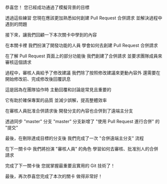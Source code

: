 恭喜您！
您已經成功通過了模擬背景的目標

透過這些練習
您現在應該更加熟悉如何創建 Pull Request 合併請求
並解決過程中遇到的問題

接下來，讓我們回顧一下本次關卡中學到的內容

在本關卡裡
我們扮演了開發功能的人員
學會如何去創建 Pull Request 合併請求

在了解 Pull Request 頁面上的部分功能後
我們創建了合併請求
並要求團隊成員來審核這個請求

過程中，審核人員給予了修改建議
我們除了按照修改建議來更動內容外
還需要在開始修改前、完成修改後回覆訊息

這是因為在團隊協作時
主動回覆和討論是常見且重要的

它有助於確保專案的品質
並減少誤解，提高整體效率

在審核人員批准合併請求後
開發分支的內容也合併到了遠端主分支

透過同步 "master" 分支
"master" 分支新增了
"使用 Pull Request 進行合併" 的 "提交"

最後，在刪除達成目標的分支後
我們完成了一次 "合併遠端主分支" 流程

在下一關卡中
我們將扮演 "審核人員" 的角色
學習如何去審核、批准別人的合併請求

完成了下一關卡後
您就掌握最重要且實用的 Git 技術了！

最後，再次恭喜您完成了本次的關卡
做得非常好！